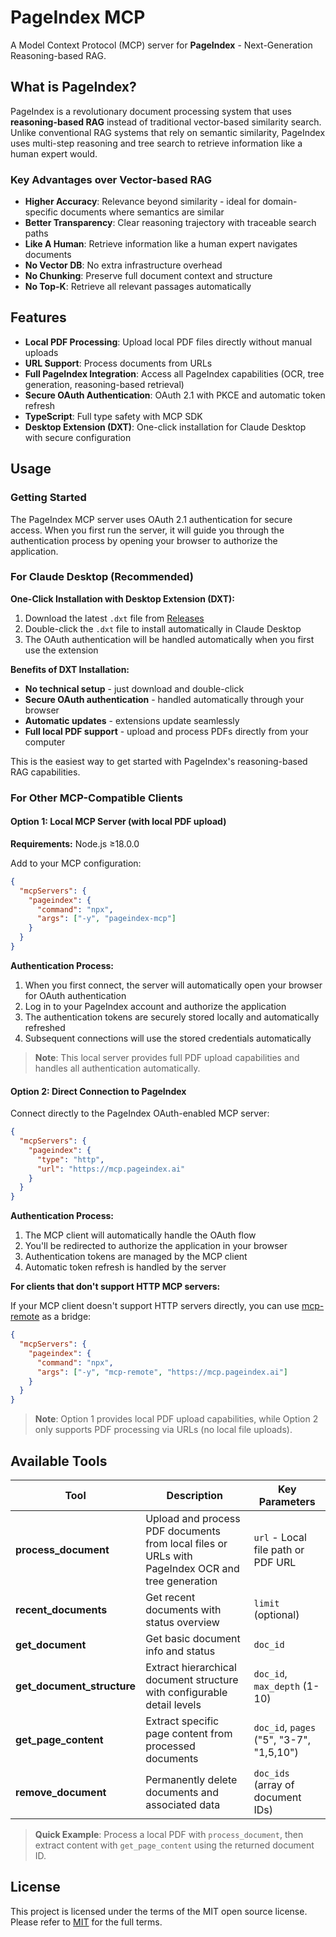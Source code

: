 # PageIndex MCP

A Model Context Protocol (MCP) server for **PageIndex** - Next-Generation Reasoning-based RAG.

## What is PageIndex?

PageIndex is a revolutionary document processing system that uses **reasoning-based RAG** instead of traditional vector-based similarity search. Unlike conventional RAG systems that rely on semantic similarity, PageIndex uses multi-step reasoning and tree search to retrieve information like a human expert would.

### Key Advantages over Vector-based RAG

- **Higher Accuracy**: Relevance beyond similarity - ideal for domain-specific documents where semantics are similar
- **Better Transparency**: Clear reasoning trajectory with traceable search paths
- **Like A Human**: Retrieve information like a human expert navigates documents
- **No Vector DB**: No extra infrastructure overhead
- **No Chunking**: Preserve full document context and structure
- **No Top-K**: Retrieve all relevant passages automatically

## Features

- **Local PDF Processing**: Upload local PDF files directly without manual uploads
- **URL Support**: Process documents from URLs
- **Full PageIndex Integration**: Access all PageIndex capabilities (OCR, tree generation, reasoning-based retrieval)
- **Secure OAuth Authentication**: OAuth 2.1 with PKCE and automatic token refresh
- **TypeScript**: Full type safety with MCP SDK
- **Desktop Extension (DXT)**: One-click installation for Claude Desktop with secure configuration

## Usage

### Getting Started

The PageIndex MCP server uses OAuth 2.1 authentication for secure access. When you first run the server, it will guide you through the authentication process by opening your browser to authorize the application.

### For Claude Desktop (Recommended)

**One-Click Installation with Desktop Extension (DXT):**

1. Download the latest `.dxt` file from [Releases](https://github.com/VectifyAI/pageindex-mcp/releases)
2. Double-click the `.dxt` file to install automatically in Claude Desktop
3. The OAuth authentication will be handled automatically when you first use the extension

**Benefits of DXT Installation:**

- **No technical setup** - just download and double-click
- **Secure OAuth authentication** - handled automatically through your browser
- **Automatic updates** - extensions update seamlessly
- **Full local PDF support** - upload and process PDFs directly from your computer

This is the easiest way to get started with PageIndex's reasoning-based RAG capabilities.

### For Other MCP-Compatible Clients

#### Option 1: Local MCP Server (with local PDF upload)

**Requirements:** Node.js ≥18.0.0

Add to your MCP configuration:

```json
{
  "mcpServers": {
    "pageindex": {
      "command": "npx",
      "args": ["-y", "pageindex-mcp"]
    }
  }
}
```

**Authentication Process:**
1. When you first connect, the server will automatically open your browser for OAuth authentication
2. Log in to your PageIndex account and authorize the application
3. The authentication tokens are securely stored locally and automatically refreshed
4. Subsequent connections will use the stored credentials automatically

> **Note**: This local server provides full PDF upload capabilities and handles all authentication automatically.

#### Option 2: Direct Connection to PageIndex

Connect directly to the PageIndex OAuth-enabled MCP server:

```json
{
  "mcpServers": {
    "pageindex": {
      "type": "http",
      "url": "https://mcp.pageindex.ai"
    }
  }
}
```

**Authentication Process:**
1. The MCP client will automatically handle the OAuth flow
2. You'll be redirected to authorize the application in your browser
3. Authentication tokens are managed by the MCP client
4. Automatic token refresh is handled by the server

**For clients that don't support HTTP MCP servers:**

If your MCP client doesn't support HTTP servers directly, you can use [mcp-remote](https://github.com/geelen/mcp-remote) as a bridge:

```json
{
  "mcpServers": {
    "pageindex": {
      "command": "npx",
      "args": ["-y", "mcp-remote", "https://mcp.pageindex.ai"]
    }
  }
}
```

> **Note**: Option 1 provides local PDF upload capabilities, while Option 2 only supports PDF processing via URLs (no local file uploads).

## Available Tools

| Tool                       | Description                                                                                      | Key Parameters                           |
| -------------------------- | ------------------------------------------------------------------------------------------------ | ---------------------------------------- |
| **process_document**       | Upload and process PDF documents from local files or URLs with PageIndex OCR and tree generation | `url` - Local file path or PDF URL       |
| **recent_documents**       | Get recent documents with status overview                                                        | `limit` (optional)                       |
| **get_document**           | Get basic document info and status                                                               | `doc_id`                                 |
| **get_document_structure** | Extract hierarchical document structure with configurable detail levels                          | `doc_id`, `max_depth` (1-10)             |
| **get_page_content**       | Extract specific page content from processed documents                                           | `doc_id`, `pages` ("5", "3-7", "1,5,10") |
| **remove_document**        | Permanently delete documents and associated data                                                 | `doc_ids` (array of document IDs)        |

> **Quick Example**: Process a local PDF with `process_document`, then extract content with `get_page_content` using the returned document ID.

## License

This project is licensed under the terms of the MIT open source license. Please refer to [MIT](./LICENSE) for the full terms.
